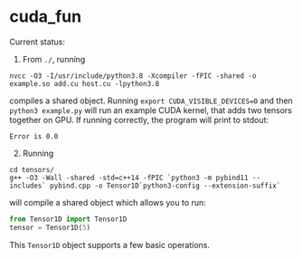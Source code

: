 # cuda_fun

Current status:

1. From `./`, running

```
nvcc -O3 -I/usr/include/python3.8 -Xcompiler -fPIC -shared -o example.so add.cu host.cu -lpython3.8
```

compiles a shared object.  Running `export CUDA_VISIBLE_DEVICES=0` and then `python3 example.py` will run an example CUDA kernel, that adds two tensors together on GPU. If running correctly, the program will print to stdout:

```
Error is 0.0
```

2. Running

```
cd tensors/
g++ -O3 -Wall -shared -std=c++14 -fPIC `python3 -m pybind11 --includes` pybind.cpp -o Tensor1D`python3-config --extension-suffix`
```

will compile a shared object which allows you to run:

```python
from Tensor1D import Tensor1D
tensor = Tensor1D(5)
```

This `Tensor1D` object supports a few basic operations.
